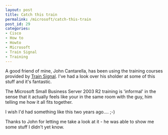 ```yaml
---
layout: post
title: Catch this train
permalink: /microsoft/catch-this-train
post_id: 29
categories:
- Cisco
- How to
- Howto
- Microsoft
- Train Signal
- Training
---
```


A good friend of mine, John Cantarella, has been using the training courses provided by
[Train Signal](http://trainsignal.com/). I've had a look over his sholder at some of this stuff and it's fantastic.

The Microsoft Small Business Server 2003 R2 training is 'informal' in the sense that it actually feels like your in the same room with the guy, him telling me how it all fits together.

I wish I'd had something like this two years ago.... ;-)

Thanks to John for letting me take a look at it - he was able to show me some stuff I didn't yet know.
